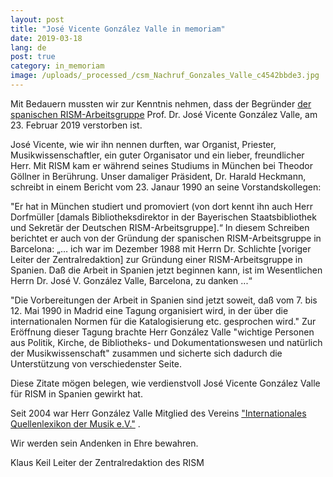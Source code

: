 ```yaml
---
layout: post
title: "José Vicente González Valle in memoriam"
date: 2019-03-18
lang: de
post: true
category: in_memoriam
image: /uploads/_processed_/csm_Nachruf_Gonzales_Valle_c4542bbde3.jpg
---
```



Mit Bedauern mussten wir zur Kenntnis nehmen, dass der Begründer [der spanischen RISM-Arbeitsgruppe](/de/workgroups/spain-barcelona-consejo-superior-de-investigaciones-cientificas-institucion-mila-y-fontanals-u-ei-musicologia/home.html "Opens internal link in current window") Prof. Dr. José Vicente González Valle, am 23. Februar 2019 verstorben ist.

José Vicente, wie wir ihn nennen durften, war Organist, Priester, Musikwissenschaftler, ein guter Organisator und ein lieber, freundlicher Herr. Mit RISM kam er während seines Studiums in München bei Theodor Göllner in Berührung. Unser damaliger Präsident, Dr. Harald Heckmann, schreibt in einem Bericht vom 23. Janaur 1990 an seine Vorstandskollegen:

"Er hat in München studiert und promoviert (von dort kennt ihn auch Herr Dorfmüller [damals Bibliotheksdirektor in der Bayerischen Staatsbibliothek und Sekretär der Deutschen RISM-Arbeitsgruppe].“ In diesem Schreiben berichtet er auch von der Gründung der spanischen RISM-Arbeitsgruppe in Barcelona: „… ich war im Dezember 1988 mit Herrn Dr. Schlichte [voriger Leiter der Zentralredaktion] zur Gründung einer RISM-Arbeitsgruppe in Spanien. Daß die Arbeit in Spanien jetzt beginnen kann, ist im Wesentlichen Herrn Dr. José V. González Valle, Barcelona, zu danken ...“

"Die Vorbereitungen der Arbeit in Spanien sind jetzt soweit, daß vom 7. bis 12. Mai 1990 in Madrid eine Tagung organisiert wird, in der über die internationalen Normen für die Katalogisierung etc. gesprochen wird." Zur Eröffnung dieser Tagung brachte Herr González Valle "wichtige Personen aus Politik, Kirche, de Bibliotheks- und Dokumentationswesen und natürlich der Musikwissenschaft" zusammen und sicherte sich dadurch die Unterstützung von verschiedenster Seite.

Diese Zitate mögen belegen, wie verdienstvoll José Vicente González Valle für RISM in Spanien gewirkt hat.

Seit 2004 war Herr González Valle Mitglied des Vereins ["Internationales Quellenlexikon der Musik e.V."](/de/unternehmen/verein-internationales-quellenlexikon-der-musik.html "Opens internal link in current window") .

Wir werden sein Andenken in Ehre bewahren.

Klaus Keil
Leiter der Zentralredaktion des RISM



<script type="text/javascript">var switchTo5x=true;</script><script type="text/javascript" src="http://w.sharethis.com/button/buttons.js"></script><script type="text/javascript">stLight.options({publisher: "9b601438-1ce1-49d8-bfd7-9cff5df54c17", doNotHash: false, doNotCopy: false, hashAddressBar: false});</script>